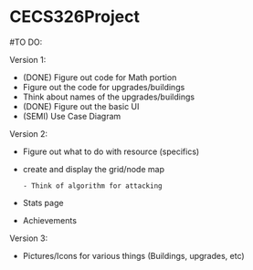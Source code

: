 # CECS326Project

#TO DO:

Version 1:
- (DONE) Figure out code for Math portion
- Figure out the code for upgrades/buildings
- Think about names of the upgrades/buildings
- (DONE) Figure out the basic UI
- (SEMI) Use Case Diagram


Version 2:
- Figure out what to do with resource (specifics)
- create and display the grid/node map 

      - Think of algorithm for attacking
- Stats page
- Achievements

Version 3:

- Pictures/Icons for various things (Buildings, upgrades, etc)
